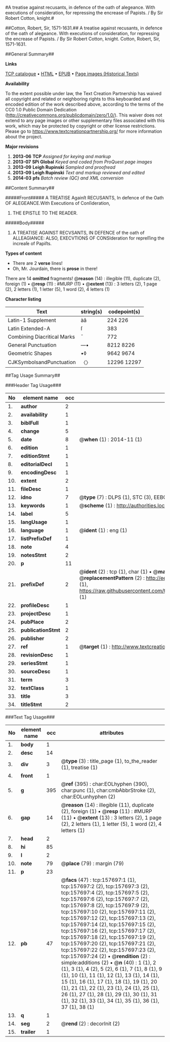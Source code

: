 #A treatise against recusants, in defence of the oath of alegeance. With executions of consideration, for repressing the encrease of Papists. / By Sir Robert Cotton, knight.#

##Cotton, Robert, Sir, 1571-1631.##
A treatise against recusants, in defence of the oath of alegeance. With executions of consideration, for repressing the encrease of Papists. / By Sir Robert Cotton, knight.
Cotton, Robert, Sir, 1571-1631.

##General Summary##

**Links**

[TCP catalogue](http://www.ota.ox.ac.uk/tcp/)  • 
[HTML](http://tei.it.ox.ac.uk/tcp/Texts-HTML/free/A80/A80659.html)  • 
[EPUB](http://tei.it.ox.ac.uk/tcp/Texts-EPUB/free/A80/A80659.epub) • 
[Page images (Historical Texts)](https://historicaltexts.jisc.ac.uk/eebo-99871215e)

**Availability**

To the extent possible under law, the Text Creation Partnership has waived all copyright and related or neighboring rights to this keyboarded and encoded edition of the work described above, according to the terms of the CC0 1.0 Public Domain Dedication (http://creativecommons.org/publicdomain/zero/1.0/). This waiver does not extend to any page images or other supplementary files associated with this work, which may be protected by copyright or other license restrictions. Please go to https://www.textcreationpartnership.org/ for more information about the project.

**Major revisions**

1. __2013-06__ __TCP__ *Assigned for keying and markup*
1. __2013-07__ __SPi Global__ *Keyed and coded from ProQuest page images*
1. __2013-09__ __Leigh Rupinski__ *Sampled and proofread*
1. __2013-09__ __Leigh Rupinski__ *Text and markup reviewed and edited*
1. __2014-03__ __pfs__ *Batch review (QC) and XML conversion*

##Content Summary##

#####Front#####
A TREATISE Againſt RECUSANTS, In defence of the Oath OF ALEGEANCE.With Executions of Conſideration, 
1. THE EPISTLE TO THE READER.

#####Body#####

1. A TREATISE AGAINST RECVSANTS, IN DEFENCE of the oath of ALLEAGIANCE: ALSO, EXECVTIONS OF CONSIderation for repreſſing the increaſe of Papiſts.

**Types of content**

  * There are 2 **verse** lines!
  * Oh, Mr. Jourdain, there is **prose** in there!

There are 14 **omitted** fragments! 
 @__reason__ (14) : illegible (11), duplicate (2), foreign (1)  •  @__resp__ (11) : #MURP (11)  •  @__extent__ (13) : 3 letters (2), 1 page (2), 2 letters (1), 1 letter (5), 1 word (2), 4 letters (1)

**Character listing**


|Text|string(s)|codepoint(s)|
|---|---|---|
|Latin-1 Supplement|àâ|224 226|
|Latin Extended-A|ſ|383|
|Combining             Diacritical Marks|̄|772|
|General Punctuation|—•|8212 8226|
|Geometric Shapes|▪◊|9642 9674|
|CJKSymbolsandPunctuation|〈〉|12296 12297|

##Tag Usage Summary##

###Header Tag Usage###

|No|element name|occ|attributes|
|---|---|---|---|
|1.|__author__|2||
|2.|__availability__|1||
|3.|__biblFull__|1||
|4.|__change__|5||
|5.|__date__|8| @__when__ (1) : 2014-11 (1)|
|6.|__edition__|1||
|7.|__editionStmt__|1||
|8.|__editorialDecl__|1||
|9.|__encodingDesc__|1||
|10.|__extent__|2||
|11.|__fileDesc__|1||
|12.|__idno__|7| @__type__ (7) : DLPS (1), STC (3), EEBO-CITATION (1), PROQUEST (1), VID (1)|
|13.|__keywords__|1| @__scheme__ (1) : http://authorities.loc.gov/ (1)|
|14.|__label__|5||
|15.|__langUsage__|1||
|16.|__language__|1| @__ident__ (1) : eng (1)|
|17.|__listPrefixDef__|1||
|18.|__note__|4||
|19.|__notesStmt__|2||
|20.|__p__|11||
|21.|__prefixDef__|2| @__ident__ (2) : tcp (1), char (1)  •  @__matchPattern__ (2) : ([0-9\-]+):([0-9IVX]+) (1), (.+) (1)  •  @__replacementPattern__ (2) : http://eebo.chadwyck.com/downloadtiff?vid=$1&page=$2 (1), https://raw.githubusercontent.com/textcreationpartnership/Texts/master/tcpchars.xml#$1 (1)|
|22.|__profileDesc__|1||
|23.|__projectDesc__|1||
|24.|__pubPlace__|2||
|25.|__publicationStmt__|2||
|26.|__publisher__|2||
|27.|__ref__|1| @__target__ (1) : http://www.textcreationpartnership.org/docs/. (1)|
|28.|__revisionDesc__|1||
|29.|__seriesStmt__|1||
|30.|__sourceDesc__|1||
|31.|__term__|3||
|32.|__textClass__|1||
|33.|__title__|3||
|34.|__titleStmt__|2||


###Text Tag Usage###

|No|element name|occ|attributes|
|---|---|---|---|
|1.|__body__|1||
|2.|__desc__|14||
|3.|__div__|3| @__type__ (3) : title_page (1), to_the_reader (1), treatise (1)|
|4.|__front__|1||
|5.|__g__|395| @__ref__ (395) : char:EOLhyphen (390), char:punc (1), char:cmbAbbrStroke (2), char:EOLunhyphen (2)|
|6.|__gap__|14| @__reason__ (14) : illegible (11), duplicate (2), foreign (1)  •  @__resp__ (11) : #MURP (11)  •  @__extent__ (13) : 3 letters (2), 1 page (2), 2 letters (1), 1 letter (5), 1 word (2), 4 letters (1)|
|7.|__head__|2||
|8.|__hi__|85||
|9.|__l__|2||
|10.|__note__|79| @__place__ (79) : margin (79)|
|11.|__p__|23||
|12.|__pb__|47| @__facs__ (47) : tcp:157697:1 (1), tcp:157697:2 (2), tcp:157697:3 (2), tcp:157697:4 (2), tcp:157697:5 (2), tcp:157697:6 (2), tcp:157697:7 (2), tcp:157697:8 (2), tcp:157697:9 (2), tcp:157697:10 (2), tcp:157697:11 (2), tcp:157697:12 (2), tcp:157697:13 (2), tcp:157697:14 (2), tcp:157697:15 (2), tcp:157697:16 (2), tcp:157697:17 (2), tcp:157697:18 (2), tcp:157697:19 (2), tcp:157697:20 (2), tcp:157697:21 (2), tcp:157697:22 (2), tcp:157697:23 (2), tcp:157697:24 (2)  •  @__rendition__ (2) : simple:additions (2)  •  @__n__ (40) : 1 (1), 2 (1), 3 (1), 4 (2), 5 (2), 6 (1), 7 (1), 8 (1), 9 (1), 10 (1), 11 (1), 12 (1), 13 (1), 14 (1), 15 (1), 16 (1), 17 (1), 18 (1), 19 (1), 20 (1), 21 (1), 22 (1), 23 (1), 24 (1), 25 (1), 26 (1), 27 (1), 28 (1), 29 (1), 30 (1), 31 (1), 32 (1), 33 (1), 34 (1), 35 (1), 36 (1), 37 (1), 38 (1)|
|13.|__q__|1||
|14.|__seg__|2| @__rend__ (2) : decorInit (2)|
|15.|__trailer__|1||

